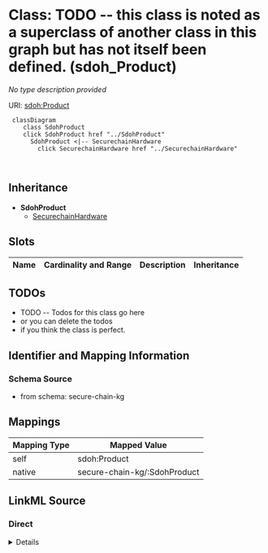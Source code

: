 

# Class: TODO -- this class is noted as a superclass of another class in this graph but has not itself been defined. (sdoh_Product)


_No type description provided_





URI: [sdoh:Product](http://schema.org/Product)






```mermaid
 classDiagram
    class SdohProduct
    click SdohProduct href "../SdohProduct"
      SdohProduct <|-- SecurechainHardware
        click SecurechainHardware href "../SecurechainHardware"
      
      
```





## Inheritance
* **SdohProduct**
    * [SecurechainHardware](../classes/SecurechainHardware.md)



## Slots

| Name | Cardinality and Range | Description | Inheritance |
| ---  | --- | --- | --- |









## TODOs

* TODO -- Todos for this class go here
* or you can delete the todos
* if you think the class is perfect.

## Identifier and Mapping Information







### Schema Source


* from schema: secure-chain-kg




## Mappings

| Mapping Type | Mapped Value |
| ---  | ---  |
| self | sdoh:Product |
| native | secure-chain-kg/:SdohProduct |







## LinkML Source

<!-- TODO: investigate https://stackoverflow.com/questions/37606292/how-to-create-tabbed-code-blocks-in-mkdocs-or-sphinx -->

### Direct

<details>
```yaml
name: sdoh_Product
description: No type description provided
title: TODO -- this class is noted as a superclass of another class in this graph
  but has not itself been defined.
todos:
- TODO -- Todos for this class go here
- or you can delete the todos
- if you think the class is perfect.
notes:
- Class with 0 occurences.
from_schema: secure-chain-kg
rank: 1000
class_uri: sdoh:Product

```
</details>

### Induced

<details>
```yaml
name: sdoh_Product
description: No type description provided
title: TODO -- this class is noted as a superclass of another class in this graph
  but has not itself been defined.
todos:
- TODO -- Todos for this class go here
- or you can delete the todos
- if you think the class is perfect.
notes:
- Class with 0 occurences.
from_schema: secure-chain-kg
rank: 1000
class_uri: sdoh:Product

```
</details>